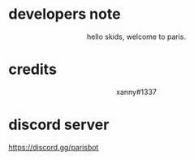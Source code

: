 # developers note
<p align="center">
hello skids, welcome to paris.


# credits
<p align="center">
xanny#1337

# discord server
https://discord.gg/parisbot
